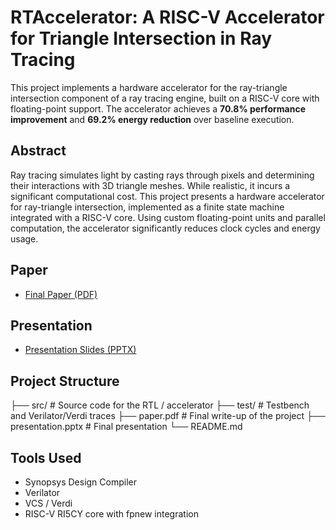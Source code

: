 # RTAccelerator: A RISC-V Accelerator for Triangle Intersection in Ray Tracing

This project implements a hardware accelerator for the ray-triangle intersection component of a ray tracing engine, built on a RISC-V core with floating-point support. The accelerator achieves a **70.8% performance improvement** and **69.2% energy reduction** over baseline execution.

## Abstract

Ray tracing simulates light by casting rays through pixels and determining their interactions with 3D triangle meshes. While realistic, it incurs a significant computational cost. This project presents a hardware accelerator for ray-triangle intersection, implemented as a finite state machine integrated with a RISC-V core. Using custom floating-point units and parallel computation, the accelerator significantly reduces clock cycles and energy usage.

## Paper

- [Final Paper (PDF)](./RV5_RT_Accelerator.pdf)

##  Presentation

- [Presentation Slides (PPTX)](./A%20Ray-Tracing%20Accelerator%20for%20Ray-Triangle%20Intersections.pptx.pptx)

## Project Structure

├── src/ # Source code for the RTL / accelerator
├── test/ # Testbench and Verilator/Verdi traces
├── paper.pdf # Final write-up of the project
├── presentation.pptx # Final presentation
└── README.md


## Tools Used

- Synopsys Design Compiler
- Verilator
- VCS / Verdi
- RISC-V RI5CY core with fpnew integration


